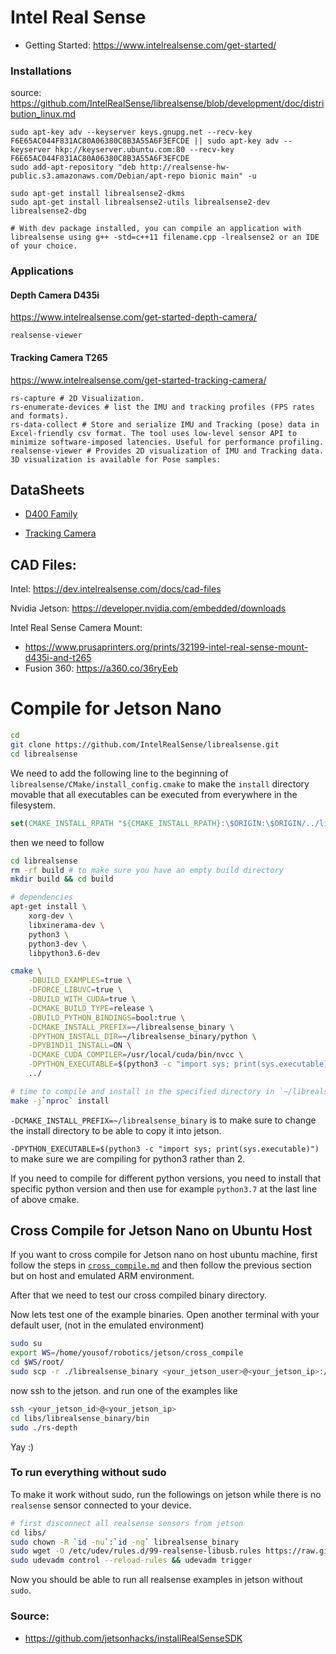 # Intel Real Sense
* Getting Started: https://www.intelrealsense.com/get-started/

### Installations

source: https://github.com/IntelRealSense/librealsense/blob/development/doc/distribution_linux.md

```
sudo apt-key adv --keyserver keys.gnupg.net --recv-key F6E65AC044F831AC80A06380C8B3A55A6F3EFCDE || sudo apt-key adv --keyserver hkp://keyserver.ubuntu.com:80 --recv-key F6E65AC044F831AC80A06380C8B3A55A6F3EFCDE
sudo add-apt-repository "deb http://realsense-hw-public.s3.amazonaws.com/Debian/apt-repo bionic main" -u

sudo apt-get install librealsense2-dkms
sudo apt-get install librealsense2-utils librealsense2-dev librealsense2-dbg

# With dev package installed, you can compile an application with librealsense using g++ -std=c++11 filename.cpp -lrealsense2 or an IDE of your choice.
```

### Applications

#### Depth Camera D435i
https://www.intelrealsense.com/get-started-depth-camera/
```
realsense-viewer
```

#### Tracking Camera T265
https://www.intelrealsense.com/get-started-tracking-camera/
```
rs-capture # 2D Visualization.
rs-enumerate-devices # list the IMU and tracking profiles (FPS rates and formats).
rs-data-collect # Store and serialize IMU and Tracking (pose) data in Excel-friendly csv format. The tool uses low-level sensor API to minimize software-imposed latencies. Useful for performance profiling.
realsense-viewer # Provides 2D visualization of IMU and Tracking data. 3D visualization is available for Pose samples:
```


## DataSheets

* [D400 Family](https://www.intel.com/content/dam/support/us/en/documents/emerging-technologies/intel-realsense-technology/Intel-RealSense-D400-Series-Datasheet.pdf)

* [Tracking Camera](https://www.intelrealsense.com/wp-content/uploads/2019/09/Intel_RealSense_Tracking_Camera_Datasheet_Rev004_release.pdf?_ga=2.175132068.786282.1590023533-1409498473.1589762811)

## CAD Files:
Intel: https://dev.intelrealsense.com/docs/cad-files

Nvidia Jetson: https://developer.nvidia.com/embedded/downloads

Intel Real Sense Camera Mount: 
* https://www.prusaprinters.org/prints/32199-intel-real-sense-mount-d435i-and-t265
* Fusion 360: https://a360.co/36ryEeb


# Compile for Jetson Nano
```bash
cd 
git clone https://github.com/IntelRealSense/librealsense.git
cd librealsense
```

We need to add the following line to the beginning of `librealsense/CMake/install_config.cmake` 
to make the `install` directory movable that all executables can be executed from everywhere
in the filesystem.
```cmake
set(CMAKE_INSTALL_RPATH "${CMAKE_INSTALL_RPATH}:\$ORIGIN:\$ORIGIN/../lib:\$ORIGIN/../include")
```

then we need to follow

```bash
cd librealsense
rm -rf build # to make sure you have an empty build directory
mkdir build && cd build

# dependencies
apt-get install \
    xorg-dev \
    libxinerama-dev \
    python3 \ 
    python3-dev \
    libpython3.6-dev

cmake \
    -DBUILD_EXAMPLES=true \
    -DFORCE_LIBUVC=true \
    -DBUILD_WITH_CUDA=true \
    -DCMAKE_BUILD_TYPE=release \
    -DBUILD_PYTHON_BINDINGS=bool:true \
    -DCMAKE_INSTALL_PREFIX=~/librealsense_binary \
    -DPYTHON_INSTALL_DIR=~/librealsense_binary/python \
    -DPYBIND11_INSTALL=ON \
    -DCMAKE_CUDA_COMPILER=/usr/local/cuda/bin/nvcc \
    -DPYTHON_EXECUTABLE=$(python3 -c "import sys; print(sys.executable)") \ 
    ../

# time to compile and install in the specified directory in `~/librealsense_binary`
make -j`nproc` install
```

`-DCMAKE_INSTALL_PREFIX=~/librealsense_binary` is to  make sure to change the install 
directory to be able to copy it into jetson.

`-DPYTHON_EXECUTABLE=$(python3 -c "import sys; print(sys.executable)")` to make sure 
we are compiling for python3 rather than 2.

If you need to compile for different python versions, you need to install that specific python 
version and then use for example `python3.7` at the last line of above cmake.

## Cross Compile for Jetson Nano on Ubuntu Host
If you want to cross compile for Jetson nano on host ubuntu machine, first follow the steps in [`cross_compile.md`](https://github.com/yosoufe/SelfStudyRobotics/blob/master/hardware/cross_compile.md) and then follow the previous 
section but on host and emulated ARM environment.

After that we need to test our cross compiled binary directory.

Now lets test one of the example binaries. Open another terminal with your default user,
(not in the emulated environment)
```bash
sudo su
export WS=/home/yousof/robotics/jetson/cross_compile
cd $WS/root/
sudo scp -r ./librealsense_binary <your_jetson_user>@<your_jetson_ip>:/home/<your-user-on-jetson>/libs/
```

now ssh to the jetson. and run one of the examples like
```bash
ssh <your_jetson_id>@<your_jetson_ip>
cd libs/librealsense_binary/bin
sudo ./rs-depth
```

Yay :)

### To run everything without sudo
To make it work without sudo, run the followings on jetson while there
is no `realsense` sensor connected to your device.
```bash
# first disconnect all realsense sensors from jetson
cd libs/
sudo chown -R `id -nu`:`id -ng` librealsense_binary
sudo wget -O /etc/udev/rules.d/99-realsense-libusb.rules https://raw.githubusercontent.com/IntelRealSense/librealsense/master/config/99-realsense-libusb.rules
sudo udevadm control --reload-rules && udevadm trigger
```

Now you should be able to run all realsense examples in jetson without `sudo`.

### Source:
- https://github.com/jetsonhacks/installRealSenseSDK